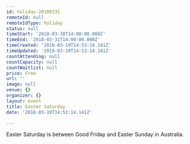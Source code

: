 ```yaml
---
id: holiday-20180331
remoteId: null
remoteIdType: holiday
status: null
timeStart: '2018-03-30T14:00:00.000Z'
timeEnd: '2018-03-31T14:00:00.000Z'
timeCreated: '2018-03-10T14:53:14.141Z'
timeUpdated: '2018-03-10T14:53:14.141Z'
countAttending: null
countCapacity: null
countWaitlist: null
price: Free
url: ''
image: null
venue: {}
organizer: {}
layout: event
title: Easter Saturday
date: '2018-03-10T14:53:14.141Z'

---
```

Easter Saturday is between Good Friday and Easter Sunday in Australia.
